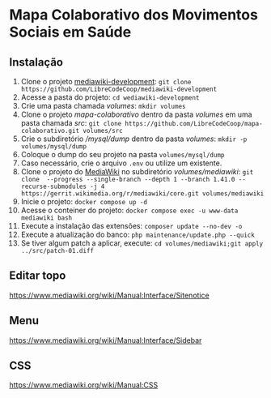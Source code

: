 # Mapa Colaborativo dos Movimentos Sociais em Saúde

## Instalação

1. Clone o projeto [mediawiki-development](https://github.com/LibreCodeCoop/mediawiki-development): `git clone https://github.com/LibreCodeCoop/mediawiki-development`
2. Acesse a pasta do projeto: `cd wediawiki-development`
3. Crie uma pasta chamada _volumes_: `mkdir volumes`
4. Clone o projeto _mapa-colaborativo_ dentro da pasta _volumes_ em uma pasta chamada _src_: `git clone https://github.com/LibreCodeCoop/mapa-colaborativo.git volumes/src`
5. Crie o subdiretório _/mysql/dump_ dentro da pasta _volumes_: `mkdir -p volumes/mysql/dump`
6. Coloque o dump do seu projeto na pasta `volumes/mysql/dump`
7. Caso necessário, crie o arquivo `.env` ou utilize um existente.
8. Clone o projeto do [MediaWiki](https://www.mediawiki.org/) no subdiretório _volumes/mediawiki_: `git clone  --progress --single-branch --depth 1 --branch 1.41.0 --recurse-submodules -j 4 https://gerrit.wikimedia.org/r/mediawiki/core.git volumes/mediawiki`
9. Inicie o projeto: `docker compose up -d`
10. Acesse o conteiner do projeto: `docker compose exec -u www-data mediawiki bash`
11. Execute a instalação das extensões: `composer update --no-dev -o`
12. Execute a atualização do banco: `php maintenance/update.php --quick`
13. Se tiver algum patch a aplicar, execute: `cd volumes/mediawiki;git apply ../src/patch-01.diff`

## Editar topo

https://www.mediawiki.org/wiki/Manual:Interface/Sitenotice


## Menu

https://www.mediawiki.org/wiki/Manual:Interface/Sidebar


## CSS
https://www.mediawiki.org/wiki/Manual:CSS
